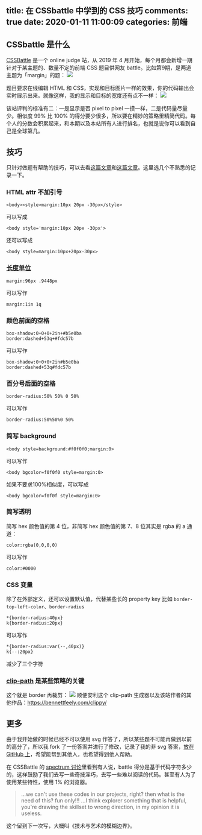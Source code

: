 title: 在 CSSbattle 中学到的 CSS 技巧
comments: true
date: 2020-01-11 11:00:09
categories: 前端
---
## CSSbattle 是什么
[CSSBattle](https://cssbattle.dev/) 是一个 online judge 站，从 2019 年 4 月开始，每个月都会新增一期针对于某主题的、数量不定的前端 CSS 题目供网友 battle。比如第9期，是两道主题为「margin」的题：
![](1.jpg)

题目要求在线编辑 HTML 和 CSS，实现和目标图片一样的效果，你的代码输出会实时展示出来。就像这样，我的显示和目标的宽度还有点不一样：
![](2.gif)

该站评判的标准有二：一是显示是否 pixel to pixel 一摸一样，二是代码量尽量少。相似度 99% 比 100% 的得分要少很多，所以要在精妙的策略里精简代码。每个人的分数会积累起来，和本期以及本站所有人进行排名，也就是说你可以看到自己是全球第几。

## 技巧
只针对做题有帮助的技巧，可以去看[这篇文章](https://www.sitepoint.com/code-challenge-2-4-tips-for-higher-scores-in-cssbattle-dev/)和[这篇文章](https://www.sarthakbatra.com/blog/getting-started-with-css-battle/)。这里选几个不熟悉的记录一下。
### HTML attr 不加引号
```
<body><style>margin:10px 20px -30px</style>
```
可以写成
```
<body style='margin:10px 20px -30px'>
```
还可以写成
```
<body style=margin:10px+20px-30px>
```
### [长度单位](https://developer.mozilla.org/en-US/docs/Web/CSS/length)
```
margin:96px .9448px
```
可以写作
```
margin:1in 1q
```
### 颜色前面的空格
```
box-shadow:0+0+0+2in+#b5e0ba
border:dashed+53q+#fdc57b
```
可以写作
```
box-shadow:0+0+0+2in#b5e0ba
border:dashed+53q#fdc57b
```
### 百分号后面的空格
```
border-radius:50% 50% 0 50%
```
可以写作
```
border-radius:50%50%0 50%
```
### 简写 background
```
<body style=background:#f0f0f0;margin:0>
```
可以写作
```
<body bgcolor=f0f0f0 style=margin:0>
```
如果不要求100%相似度，可以写成
```
<body bgcolor=f0f0f style=margin:0>
```
### 简写透明
简写 hex 颜色值的第 4 位，非简写 hex 颜色值的第 7、8 位其实是 rgba 的 a 通道：
```
color:rgba(0,0,0,0)
```
可以写作
```
color:#0000
```
### CSS 变量
除了在外部定义，还可以设置默认值，代替某些长的 property key 比如 `border-top-left-color`、`border-radius`
```
*{border-radius:40px}
k{border-radius:20px}
```
可以写作
```
*{border-radius:var(--,40px)}
k{--:20px}
```
减少了三个字符
### [clip-path](https://developer.mozilla.org/en-US/docs/Web/CSS/clip-path) 是某些策略的关键
这个就是 border 再裁剪：
![](3.jpg)
顺便安利这个 clip-path 生成器以及该站作者的其他作品：https://bennettfeely.com/clippy/


## 更多
由于我开始做的时候已经不可以使用 svg 作答了，所以某些题不可能再做到以前的高分了，所以我 fork 了一份答案并进行了修改，记录了我的非 svg 答案，[放在 GitHub 上](https://github.com/gaoryrt/cssbattle-solutions)，希望能帮到其他人，也希望得到他人帮助。

在 CSSBattle 的 [spectrum 讨论](https://spectrum.chat/css-battle/)里看到有人说，battle 得分是基于代码字符多少的，这样鼓励了我们去写一些奇技淫巧，去写一些难以阅读的代码。甚至有人为了使用某些特性，使用 1% 的浏览器。
> ...we can't use these codes in our projects, right? then what is the need of this? fun only!!! ...I think explorer something that is helpful, you're drawing the skillset to wrong direction, in my opinion it is useless.

这个留到下一次写，大概叫《技术与艺术的模糊边界》。


